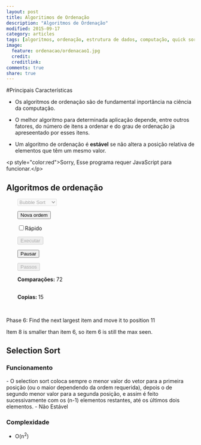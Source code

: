 ```yaml
---
layout: post
title: Algoritimos de Ordenação
description: "Algoritmos de Ordenação"
modified: 2015-09-17
category: articles
tags: [algoritmos, ordenação, estrutura de dados, computação, quick sort]
image:
  feature: ordenacao/ordenacao1.jpg
  credit: 
  creditlink: 
comments: true
share: true
---
```


#Principais Características

- Os algoritmos de ordenação são de fundamental inportância na ciência da computação.

- O melhor algoritmo para determinada aplicação depende, entre outros fatores, do número de itens a ordenar e do grau de ordenação ja apreseentado por esses itens.

- Um algoritmo de ordenação é <b>estável</b> se não altera a posição relativa de elementos que têm um mesmo valor.

<script src="//ajax.googleapis.com/ajax/libs/jquery/1.9.1/jquery.min.js"></script>
<script src="/assets/js/ordenacao.js"></script>

   
   <noscript>&lt;p style="color:red"&gt;Sorry, Esse programa requer JavaScript para funcionar.&lt;/p&gt;</noscript>
   
   <h2>Algoritmos de ordenação</h2>
<!--[if lt IE 9]>
<div style="width:600px">
<p><b>Note for Internet Explorer 8 and earlier:</b> This page uses an emulator
for the HTML5 Canvas, which is not supported directly in your browser.  The
emulator runs more slowly than the real thing.  And in this example, some
text that should be shown on the canvas is <b>missing</b> because the emulator
does not support text.  Please consider using Internet Explorer 9, Firefox,
or Google Chrome.</p>
</div>
<br>
<![endif]-->      
   <div style="float:left;">
   <canvas id="sortcanvas" width="450" height="400" style="background-color:rgb(255,255,255)"></canvas>
   </div>
   <div style="float:left; margin-left:30px;">
      <select id="sortSelect" disabled="disabled">
         <option value="1">Bubble Sort</option>
         <option value="2">Selection Sort</option>
         <option value="3">Insertion Sort</option>
         <option value="4">Merge Sort</option>
         <option value="5">Quick Sort</option>
      </select>
      <p><button id="newBtn">Nova ordem</button></p>
      <p><input type="checkbox" id="fastCheckbox"><label for="fastCheckbox">Rápido</label></p>
      <p><button id="runBtn" disabled="disabled">Executar</button></p>
      <p><button id="pauseBtn">Pausar</button></p>
      <p><button id="stepBtn" disabled="disabled">Passos</button></p>
      <p style="margin-top:5px;">
         <b>Comparações:</b> <span id="compCt">72</span>
      </p>
      <p style="margin-top:30px;">
         <b>Copias: </b> <span id="moveCt">15</span>
      </p>
   </div>
   <div style="clear: both">
      <br>
      <p id="message1">Phase 6:   Find the next largest item and move it to position 11</p>
      <p id="message2">Item 8 is smaller than item 6, so item 6 is still the max seen.</p>
   </div>

   <h2>Selection Sort</h2>

   <h3>Funcionamento</h3>
   - O selection sort coloca sempre o menor valor do vetor para a primeira posição (ou o maior dependendo da ordem requerida), depois o de segundo menor valor para a segunda posição, e assim é feito sucessivamente com os (n-1) elementos restantes, até os últimos dois elementos.
   - Não Estável

   <h3>Complexidade</h3>

   - O(n<sup>2</sup>)
   

